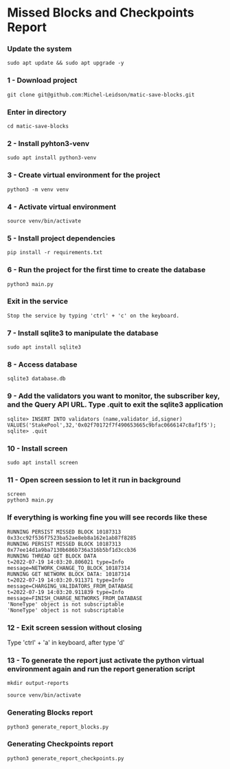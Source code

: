 #  Missed Blocks and Checkpoints Report

### Update the system

```
sudo apt update && sudo apt upgrade -y
```
### 1 - Download project

```
git clone git@github.com:Michel-Leidson/matic-save-blocks.git
```

### Enter in directory
```
cd matic-save-blocks
```
### 2 - Install pyhton3-venv

```
sudo apt install python3-venv
```
### 3 - Create virtual environment for the project

```
python3 -m venv venv
```

### 4 - Activate virtual environment

```
source venv/bin/activate
```

### 5 - Install project dependencies

```
pip install -r requirements.txt
```

### 6 - Run the project for the first time to create the database

```
python3 main.py
```

### Exit in the service
```
Stop the service by typing 'ctrl' + 'c' on the keyboard.
```
### 7 - Install sqlite3 to manipulate the database

```
sudo apt install sqlite3
```

### 8 - Access database

```
sqlite3 database.db
```

### 9 - Add the validators you want to monitor, the subscriber key, and the Query API URL. Type .quit to exit the sqlite3 application

```
sqlite> INSERT INTO validators (name,validator_id,signer) VALUES('StakePool',32,'0x02f70172f7f490653665c9bfac0666147c8af1f5');
sqlite> .quit
```
### 10 - Install screen

```
sudo apt install screen
```

### 11 - Open screen session to let it run in background

```
screen
python3 main.py
```
### If everything is working fine you will see records like these
```
RUNNING PERSIST MISSED BLOCK 10187313 0x33cc92f536f7523ba52ae8eb8a162e1ab87f8285
RUNNING PERSIST MISSED BLOCK 10187313 0x77ee14d1a9ba7130b686b736a316b5bf1d3ccb36
RUNNING THREAD GET BLOCK DATA
t=2022-07-19 14:03:20.806021 type=Info message=NETWORK_CHANGE_TO_BLOCK_10187314
RUNNING GET NETWORK BLOCK DATA: 10187314
t=2022-07-19 14:03:20.911371 type=Info message=CHARGING_VALIDATORS_FROM_DATABASE
t=2022-07-19 14:03:20.911839 type=Info message=FINISH_CHARGE_NETWORKS_FROM_DATABASE
'NoneType' object is not subscriptable
'NoneType' object is not subscriptable
```

### 12 - Exit screen session without closing


Type 'ctrl' + 'a' in keyboard, after type 'd'


### 13 - To generate the report just activate the python virtual environment again and run the report generation script

```
mkdir output-reports
```

```
source venv/bin/activate
```
### Generating Blocks report
```
python3 generate_report_blocks.py
```
### Generating Checkpoints report
```
python3 generate_report_checkpoints.py
```
